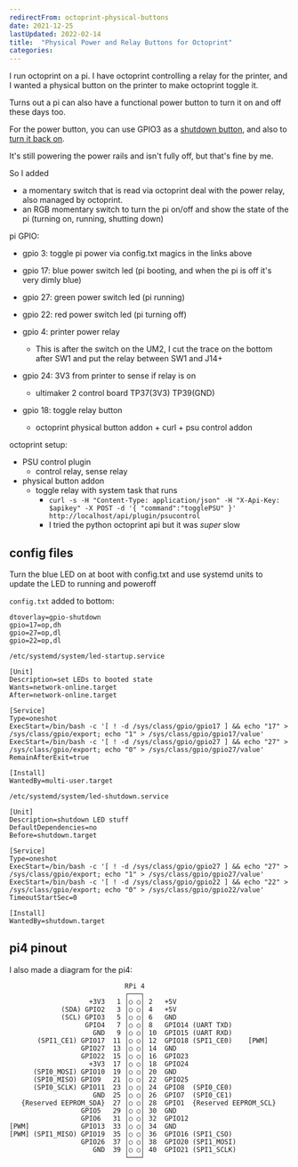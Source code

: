 ```yaml
---
redirectFrom: octoprint-physical-buttons
date: 2021-12-25
lastUpdated: 2022-02-14
title:  "Physical Power and Relay Buttons for Octoprint"
categories:
---
```


I run octoprint on a pi.
I have octoprint controlling a relay for the printer, and I wanted a physical
button on the printer to make octoprint toggle it.

Turns out a pi can also have a functional power button to turn it on and off these days too.
<!--excerpt-->

For the power button, you can use GPIO3 as a
[shutdown button](https://raspberrypi.stackexchange.com/a/77918),
and also to [turn it back on](https://www.raspberrypi.com/documentation/computers/raspberry-pi.html#WAKE_ON_GPIO).

It's still powering the power rails and isn't fully off, but that's fine by me.

So I added
* a momentary switch that is read via octoprint deal with the power relay, also managed by octoprint.
* an RGB momentary switch to turn the pi on/off and show the state of the pi (turning on, running, shutting down)

pi GPIO:
* gpio 3: toggle pi power via config.txt magics in the links above
* gpio 17: blue power switch led (pi booting, and when the pi is off it's very dimly blue)
* gpio 27: green power switch led (pi running)
* gpio 22: red power switch led (pi turning off)

* gpio 4: printer power relay
  * This is after the switch on the UM2, I cut the trace on the bottom after SW1 and put the relay between SW1 and J14+
* gpio 24: 3V3 from printer to sense if relay is on
  * ultimaker 2 control board TP37(3V3) TP39(GND)
* gpio 18: toggle relay button
  * octoprint physical button addon + curl + psu control addon

octoprint setup:
* PSU control plugin
  * control relay, sense relay
* physical button addon
  * toggle relay with system task that runs
    * `curl -s -H "Content-Type: application/json" -H "X-Api-Key: $apikey" -X POST -d '{ "command":"togglePSU" }' http://localhost/api/plugin/psucontrol`
    * I tried the python octoprint api but it was *super* slow

## config files
Turn the blue LED on at boot with config.txt and use systemd units to update the LED to running and poweroff

`config.txt` added to bottom:
```
dtoverlay=gpio-shutdown
gpio=17=op,dh
gpio=27=op,dl
gpio=22=op,dl
```

`/etc/systemd/system/led-startup.service`
```
[Unit]
Description=set LEDs to booted state
Wants=network-online.target
After=network-online.target

[Service]
Type=oneshot
ExecStart=/bin/bash -c '[ ! -d /sys/class/gpio/gpio17 ] && echo "17" > /sys/class/gpio/export; echo "1" > /sys/class/gpio/gpio17/value'
ExecStart=/bin/bash -c '[ ! -d /sys/class/gpio/gpio27 ] && echo "27" > /sys/class/gpio/export; echo "0" > /sys/class/gpio/gpio27/value'
RemainAfterExit=true

[Install]
WantedBy=multi-user.target
```

`/etc/systemd/system/led-shutdown.service`
```
[Unit]
Description=shutdown LED stuff
DefaultDependencies=no
Before=shutdown.target

[Service]
Type=oneshot
ExecStart=/bin/bash -c '[ ! -d /sys/class/gpio/gpio27 ] && echo "27" > /sys/class/gpio/export; echo "1" > /sys/class/gpio/gpio27/value'
ExecStart=/bin/bash -c '[ ! -d /sys/class/gpio/gpio22 ] && echo "22" > /sys/class/gpio/export; echo "0" > /sys/class/gpio/gpio22/value'
TimeoutStartSec=0

[Install]
WantedBy=shutdown.target
```

## pi4 pinout
I also made a diagram for the pi4:
```
                             RPi 4
                             ┌───┐
                    +3V3   1 │○ ○│ 2   +5V
             (SDA) GPIO2   3 │○ ○│ 4   +5V
             (SCL) GPIO3   5 │○ ○│ 6   GND
                   GPIO4   7 │○ ○│ 8   GPIO14 (UART TXD)
                     GND   9 │○ ○│ 10  GPIO15 (UART RXD)
       (SPI1_CE1) GPIO17  11 │○ ○│ 12  GPIO18 (SPI1_CE0)    [PWM]
                  GPIO27  13 │○ ○│ 14  GND
                  GPIO22  15 │○ ○│ 16  GPIO23
                    +3V3  17 │○ ○│ 18  GPIO24
      (SPI0_MOSI) GPIO10  19 │○ ○│ 20  GND
      (SPI0_MISO) GPIO9   21 │○ ○│ 22  GPIO25
      (SPI0_SCLK) GPIO11  23 │○ ○│ 24  GPIO8  (SPI0_CE0)
                     GND  25 │○ ○│ 26  GPIO7  (SPI0_CE1)
   {Reserved EEPROM_SDA}  27 │○ ○│ 28  GPIO1  {Reserved EEPROM_SCL}
                  GPIO5   29 │○ ○│ 30  GND
                  GPIO6   31 │○ ○│ 32  GPIO12
[PWM]             GPIO13  33 │○ ○│ 34  GND
[PWM] (SPI1_MISO) GPIO19  35 │○ ○│ 36  GPIO16 (SPI1_CSO)
                  GPIO26  37 │○ ○│ 38  GPIO20 (SPI1_MOSI)
                     GND  39 │○ ○│ 40  GPIO21 (SPI1_SCLK)
                             └───┘
```
